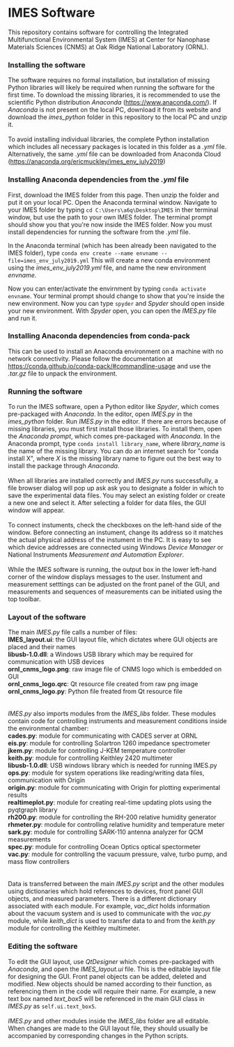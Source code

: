 # IMES Software

This repository contains software for controlling the Integrated Multifunctional Environmental System (IMES) at Center for Nanophase Materials Sciences (CNMS) at Oak Ridge National Laboratory (ORNL).

### Installing the software

The software requires no formal installation, but installation of missing Python libraries will likely be required when running the software for the first time. To download the missing libraries, it is recommended to use the scientific Python distribution _Anaconda_ (https://www.anaconda.com/). If _Anaconda_ is not present on the local PC, download it from its website and download the _imes_python_ folder in this repository to the local PC and unzip it.
<br><br>
To avoid installing individual libraries, the complete Python installation which includes all necessary packages is located in this folder as a _.yml_ file. Alternatively, the same _.yml_ file can be downloaded from Anaconda Cloud (https://anaconda.org/ericmuckley/imes_env_july2019)

### Installing Anaconda dependencies from the _.yml_ file

First, download the IMES folder from this page. Then unzip the folder and put it on your local PC. Open the Anaconda terminal window. Navigate to your IMES folder by typing ```cd C:\Users\a6q\Desktop\IMES``` in ther terminal window, but use the path to your own IMES folder. The terminal prompt should show you that you're now inside the IMES folder. Now you must install dependencies for running the software from the _.yml_ file.

In the Anaconda terminal (which has been already been navigated to the IMES folder), type ```conda env create --name envname --file=imes_env_july2019.yml```
This will create a new conda environment using the _imes_env_july2019.yml_ file, and name the new environment _envname_.

Now you can enter/activate the envirnment by typing ```conda activate envname```. Your terminal prompt should change to show that you're inside the new environment. Now you can type ```spyder``` and _Spyder_ should open inside your new environment. With _Spyder_ open, you can open the _IMES.py_ file and run it.


### Installing Anaconda dependencies from conda-pack

This can be used to install an Anaconda environment on a machine with no network connectivity. Please follow the documentation at https://conda.github.io/conda-pack/#commandline-usage and use the _.tar.gz_ file to unpack the environment.


### Running the software

To run the IMES software, open a Python editor like *Spyder*, which comes pre-packaged with *Anaconda*. In the editor, open *IMES.py* in the *imes_python* folder. Run *IMES.py* in the editor. If there are errors because of missing libraries, you must first install those libraries. To install them, open the *Anaconda prompt*, which comes pre-packaged with *Anaconda*. In the Anaconda prompt, type `conda install library_name`, where *library_name* is the name of the missing library. You can do an internet search for "conda install X", where *X* is the missing library name to figure out the best way to install the package through *Anaconda*.
<br><br>
When all libraries are installed correctly and *IMES.py* runs successfully, a file browser dialog will pop up ask ask you to designate a folder in which to save the experimental data files. You may select an existing folder or create a new one and select it. After selecting a folder for data files, the GUI window will appear. 
<br><br>
To connect instuments, check the checkboxes on the left-hand side of the window. Before connecting an instument, change its address so it matches the actual physical address of the instument in the PC. It is easy to see which device addresses are connected using Windows *Device Manager* or National Instruments *Measurement and Automation Explorer*.
<br><br>
While the IMES software is running, the output box in the lower left-hand corner of the window displays messages to the user. Instument and measurement setttings can be adjusted on the front panel of the GUI, and measurements and sequences of measurements can be initiated using the top toolbar.

### Layout of the software

The main *IMES.py* file calls a number of files:\
**IMES_layout.ui**: the GUI layout file, which dictates where GUI objects are placed and their names\
**libusb-1.0.dll**: a Windows USB library which may be required for communication with USB devices\
**ornl_cnms_logo.png**: raw image file of CNMS logo which is embedded on GUI\
**ornl_cnms_logo.qrc**: Qt resource file created from raw png image\
**ornl_cnms_logo.py**: Python file freated from Qt resource file\
<br>
<br>
*IMES.py* also imports modules from the *IMES_libs* folder. These modules contain code for controlling instruments and measurement conditions inside the environmental chamber:\
**cades.py**: module for communicating with CADES server at ORNL\
**eis.py**: module for controlling Solartron 1260 impedance spectrometer\
**jkem.py**: module for controlling J-KEM temperature controller\
**keith.py**:	module for controlling Keithley 2420 multimeter\
**libusb-1.0.dll**: USB windows library which is needed for running IMES.py\
**ops.py**:	module for system operations like reading/writing data files, communication with Origin\
**origin.py**: module for communicating with Origin for plotting experimental results\
**realtimeplot.py**: module for creating real-time updating plots using the pyqtgraph library\
**rh200.py**:	module for controlling the RH-200 relative humidity generator\
**rhmeter.py**: module for controlling relative humidity and temperature meter\
**sark.py**: module for controlling SARK-110 antenna analyzer for QCM measurements\
**spec.py**: module for controlling Ocean Optics optical spectormeter\
**vac.py**: module for controlling the vacuum pressure, valve, turbo pump, and mass flow controllers\
<br>
<br>
Data is transferred between the main *IMES.py* script and the other modules using dictionaries which hold references to devices, front panel GUI objects, and measured parameters. There is a different dictionary associated with each module. For example, *vac_dict* holds information about the vacuum system and is used to communicate with the *vac.py* module, while *keith_dict* is used to transfer data to and from the *keith.py* module for controlling the Keithley multimeter. 


### Editing the software

To edit the GUI layout, use *QtDesigner* which comes pre-packaged with *Anaconda*, and open the *IMES_layout.ui* file. This is the editable layout file for designing the GUI. Front panel objects can be added, deleted and modified. New objects should be named according to their function, as referencing them in the code will require their name. For example, a new text box named *text_box5* will be referenced in the main GUI class in *IMES.py* as `self.ui.text_box5`.
<br><br>
*IMES.py* and other modules inside the *IMES_libs* folder are all editable. When changes are made to the GUI layout file, they should usually be accompanied by corresponding changes in the Python scripts. 
